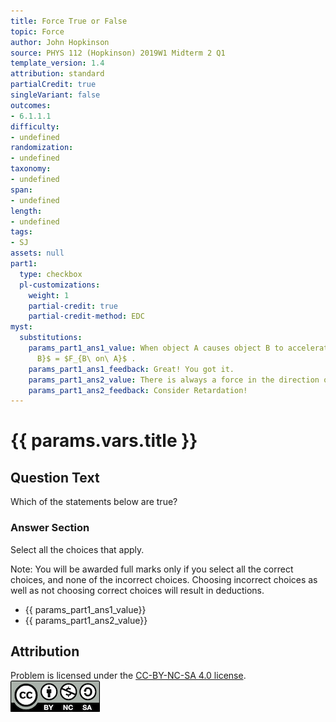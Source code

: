 ```yaml
---
title: Force True or False
topic: Force
author: John Hopkinson
source: PHYS 112 (Hopkinson) 2019W1 Midterm 2 Q1
template_version: 1.4
attribution: standard
partialCredit: true
singleVariant: false
outcomes:
- 6.1.1.1
difficulty:
- undefined
randomization:
- undefined
taxonomy:
- undefined
span:
- undefined
length:
- undefined
tags:
- SJ
assets: null
part1:
  type: checkbox
  pl-customizations:
    weight: 1
    partial-credit: true
    partial-credit-method: EDC
myst:
  substitutions:
    params_part1_ans1_value: When object A causes object B to accelerate, $F_{A\ on\
      B}$ = $F_{B\ on\ A}$ .
    params_part1_ans1_feedback: Great! You got it.
    params_part1_ans2_value: There is always a force in the direction of any motion.
    params_part1_ans2_feedback: Consider Retardation!
---
```

# {{ params.vars.title }}

## Question Text

Which of the statements below are true?

### Answer Section

Select all the choices that apply.

Note: You will be awarded full marks only if you select all the correct choices, and none of the incorrect choices. Choosing incorrect choices as well as not choosing correct choices will result in deductions.

- {{ params_part1_ans1_value}}
- {{ params_part1_ans2_value}}

## Attribution

Problem is licensed under the [CC-BY-NC-SA 4.0 license](https://creativecommons.org/licenses/by-nc-sa/4.0/).<br> ![The Creative Commons 4.0 license requiring attribution-BY, non-commercial-NC, and share-alike-SA license.](https://raw.githubusercontent.com/firasm/bits/master/by-nc-sa.png)